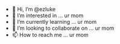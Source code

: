 - 👋 Hi, I’m @ezluke
- 👀 I’m interested in ... ur mom
- 🌱 I’m currently learning ... ur mom
- 💞️ I’m looking to collaborate on ... ur mom
- 📫 How to reach me ... ur mom

<!---
ezluke/ezluke is a ✨ special ✨ repository because its `README.md` (this file) appears on your GitHub profile.
You can click the Preview link to take a look at your changes.
--->
